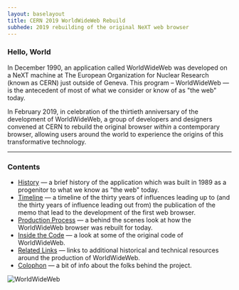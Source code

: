 ```yaml
---
layout: baselayout
title: CERN 2019 WorldWideWeb Rebuild
subhede: 2019 rebuilding of the original NeXT web browser 
---
```


<section>

### Hello, World

In December 1990, an application called WorldWideWeb was developed on a NeXT machine at The European Organization for Nuclear Research (known as CERN) just outside of Geneva. This program – WorldWideWeb — is the antecedent of most of what we consider or know of as "the web" today.

In February 2019, in celebration of the thirtieth anniversary of the development of WorldWideWeb, a group of developers and designers convened at CERN to rebuild the original browser *within* a contemporary browser, allowing users around the world to experience the origins of this transformative technology. 

---

### Contents

- [History](/history/) — a brief history of the application which was built in 1989 as a progenitor to what we know as "the web" today.
- [Timeline](/timeline/) — a timeline of the thirty years of influences leading up to (and the thirty years of influence leading out from) the publication of the memo that lead to the development of the first web browser. 
- [Production Process](/production/) — a behind the scenes look at how the WorldWideWeb browser was rebuilt for today.
- [Inside the Code](/code/) — a look at some of the original code of WorldWideWeb.
- [Related Links](/related/) — links to additional historical and technical resources around the production of WorldWideWeb.
- [Colophon](/colophon) — a bit of info about the folks behind the project.

</section>

<section>

![WorldWideWeb](/images/www_project.png)

</section>
